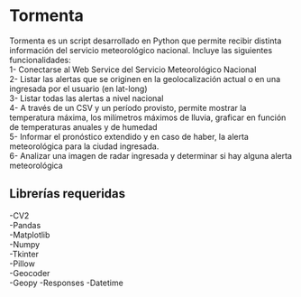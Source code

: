 # Tormenta
Tormenta es un script desarrollado en Python que permite recibir distinta información del servicio meteorológico nacional. Incluye las siguientes funcionalidades:  
1- Conectarse al Web Service del Servicio Meteorológico Nacional  
2- Listar las alertas que se originen en la geolocalización actual o en una ingresada por el usuario (en lat-long)  
3- Listar todas las alertas a nivel nacional  
4- A través de un CSV y un período provisto, permite mostrar la temperatura máxima, los milímetros máximos de lluvia, graficar en función de temperaturas anuales y de humedad  
5- Informar el pronóstico extendido y en caso de haber, la alerta meteorológica para la ciudad ingresada.  
6- Analizar una imagen de radar ingresada y determinar si hay alguna alerta meteorológica  
## Librerías requeridas
-CV2  
-Pandas  
-Matplotlib  
-Numpy  
-Tkinter  
-Pillow  
-Geocoder  
-Geopy
-Responses
-Datetime
